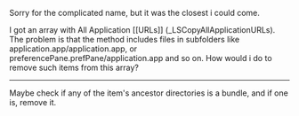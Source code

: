 
Sorry for the complicated name, but it was the closest i could come.

I got an array with All Application [[URLs]] (_LSCopyAllApplicationURLs). The problem is that the method includes files in subfolders like application.app/application.app, or preferencePane.prefPane/application.app and so on. How would i do to remove such items from this array?

----

Maybe check if any of the item's ancestor directories is a bundle, and if one is, remove it.